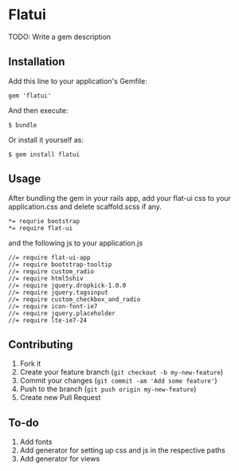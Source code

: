 # Flatui

TODO: Write a gem description

## Installation

Add this line to your application's Gemfile:

    gem 'flatui'

And then execute:

    $ bundle

Or install it yourself as:

    $ gem install flatui

## Usage

After bundling the gem in your rails app, add your flat-ui css to your application.css and delete scaffold.scss if any.
  
    *= requrie bootstrap
    *= require flat-ui

and the following js to your application.js

    //= require flat-ui-app
    //= require bootstrap-tooltip
    //= require custom_radio     
    //= require html5shiv
    //= require jquery.dropkick-1.0.0  
    //= require jquery.tagsinput   
    //= require custom_checkbox_and_radio  
    //= require icon-font-ie7  
    //= require jquery.placeholder
    //= require lte-ie7-24

## Contributing

1. Fork it
2. Create your feature branch (`git checkout -b my-new-feature`)
3. Commit your changes (`git commit -am 'Add some feature'`)
4. Push to the branch (`git push origin my-new-feature`)
5. Create new Pull Request

## To-do

1. Add fonts 
2. Add generator for setting up css and js in the respective paths
3. Add generator for views
